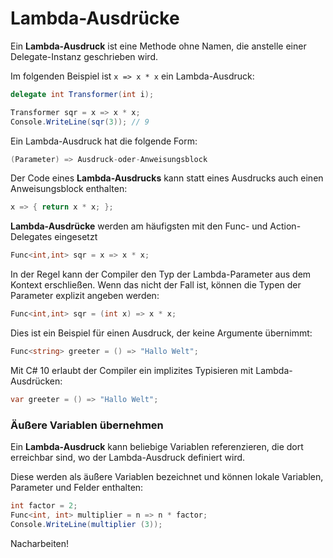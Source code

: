 # Lambda-Ausdrücke


Ein **Lambda-Ausdruck** ist eine Methode ohne Namen, die anstelle einer Delegate-Instanz geschrieben wird.

Im folgenden Beispiel ist `x => x * x` ein Lambda-Ausdruck:

```csharp
delegate int Transformer(int i);

Transformer sqr = x => x * x;
Console.WriteLine(sqr(3)); // 9 
```

Ein Lambda-Ausdruck hat die folgende Form:

```csharp
(Parameter) => Ausdruck-oder-Anweisungsblock
```


Der Code eines **Lambda-Ausdrucks** kann statt eines Ausdrucks auch einen Anweisungsblock enthalten:

```csharp
x => { return x * x; };
```


**Lambda-Ausdrücke** werden am häufigsten mit den Func- und Action-Delegates eingesetzt 

```csharp
Func<int,int> sqr = x => x * x;
```

In der Regel kann der Compiler den Typ der Lambda-Parameter aus dem Kontext erschließen. Wenn das nicht der Fall ist, können die Typen der Parameter explizit angeben werden:

```csharp
Func<int,int> sqr = (int x) => x * x;
```


Dies ist ein Beispiel für einen Ausdruck, der keine Argumente übernimmt:

```csharp
Func<string> greeter = () => "Hallo Welt";
```

Mit C# 10 erlaubt der Compiler ein implizites Typisieren mit Lambda-Ausdrücken:

```csharp
var greeter = () => "Hallo Welt";
```


### Äußere Variablen übernehmen

Ein **Lambda-Ausdruck** kann beliebige Variablen referenzieren, die dort erreichbar sind, wo der Lambda-Ausdruck definiert wird.

Diese werden als äußere Variablen bezeichnet und können lokale Variablen, Parameter und Felder enthalten:

```csharp
int factor = 2;
Func<int, int> multiplier = n => n * factor; 
Console.WriteLine(multiplier (3));
```


Nacharbeiten!